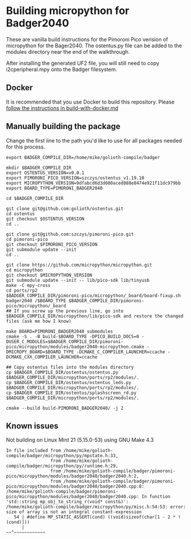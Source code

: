 # Building micropython for Badger2040

These are vanilla build instructions for the Pimoroni Pico verision of
micropython for the Bager2040. The ostentus.py file can be added to the modules
directory near the end of the walkthrough.

After installing the generated UF2 file, you will still need to copy
i2cperipheral.mpy onto the Badger filesystem.

## Docker

It is recommended that you use Docker to build this repository. Please [follow
the instructions in build-with-docker.md](build-with-docker.md)

## Manually building the package

Change the first line to the path you'd like to use for all packages needed for
this process.

```shell
export BADGER_COMPILE_DIR=/home/mike/golioth-compile/badger

mkdir $BADGER_COMPILE_DIR
export OSTENTUS_VERSION=v0.0.1
export PIMORONI_PICO_VERSION=szczys/ostentus_v1.19.10
export MICROPYTHON_VERSION=9dfabcd6d3d080aced888e8474e921f11dc979bb
export BOARD_TYPE=PIMORONI_BADGER2040

cd $BADGER_COMPILE_DIR

git clone git@github.com:golioth/ostentus.git
cd ostentus
git checkout $OSTENTUS_VERSION
cd ..

git clone git@github.com:szczys/pimoroni-pico.git
cd pimoroni-pico
git checkout $PIMORONI_PICO_VERSION
git submodule update --init
cd ..

git clone https://github.com/micropython/micropython.git
cd micropython
git checkout $MICROPYTHON_VERSION
git submodule update --init -- lib/pico-sdk lib/tinyusb
make -C mpy-cross
cd ports/rp2
$BADGER_COMPILE_DIR/pimoroni-pico/micropython/_board/board-fixup.sh badger2040 /$BOARD_TYPE $BADGER_COMPILE_DIR/pimoroni-pico/micropython/_board
## If you screw up the previous line, go into $BADGER_COMPILE_DIR/micropython/lib/pico-sdk and restore the changed files (ask me how I know)

make BOARD=PIMORONI_BADGER2040 submodules
cmake -S . -B build-$BOARD_TYPE -DPICO_BUILD_DOCS=0 -DUSER_C_MODULES=$BADGER_COMPILE_DIR/pimoroni-pico/micropython/modules/badger2040-micropython.cmake -DMICROPY_BOARD=$BOARD_TYPE -DCMAKE_C_COMPILER_LAUNCHER=ccache -DCMAKE_CXX_COMPILER_LAUNCHER=ccache

## Copy ostentus files into the modules directory
cp $BADGER_COMPILE_DIR/ostentus/ostentus.py $BADGER_COMPILE_DIR/micropython/ports/rp2/modules/.
cp $BADGER_COMPILE_DIR/ostentus/ostentus_leds.py $BADGER_COMPILE_DIR/micropython/ports/rp2/modules/.
cp $BADGER_COMPILE_DIR/ostentus/splashscreen_rd.py $BADGER_COMPILE_DIR/micropython/ports/rp2/modules/.

cmake --build build-PIMORONI_BADGER2040/ -j 2

```

## Known issues

Not building on Linux Mint 21 (5.15.0-53) using GNU Make 4.3

```shell
In file included from /home/mike/golioth-compile/badger/micropython/py/mpstate.h:33,
                 from /home/mike/golioth-compile/badger/micropython/py/runtime.h:29,
                 from /home/mike/golioth-compile/badger/pimoroni-pico/micropython/modules/badger2040/badger2040.h:2,
                 from /home/mike/golioth-compile/badger/pimoroni-pico/micropython/modules/badger2040/badger2040.cpp:8:
/home/mike/golioth-compile/badger/pimoroni-pico/micropython/modules/badger2040/badger2040.cpp: In function 'std::string mp_obj_to_string_r(void* const&)':
/home/mike/golioth-compile/badger/micropython/py/misc.h:54:53: error: size of array is not an integral constant-expression
   54 | #define MP_STATIC_ASSERT(cond) ((void)sizeof(char[1 - 2 * !(cond)]))
      |                                                   ~~^~~~~~~~~~~~~
```
